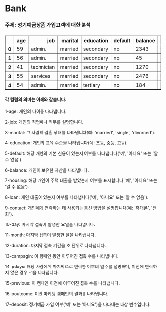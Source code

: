 # Bank
### 주제: 정기예금상품 가입고객에 대한 분석

### <div>
<style scoped>
    .dataframe tbody tr th:only-of-type {
        vertical-align: middle;
    }

    .dataframe tbody tr th {
        vertical-align: top;
    }

    .dataframe thead th {
        text-align: right;
    }
</style>
<table border="1" class="dataframe">
  <thead>
    <tr style="text-align: right;">
      <th></th>
      <th>age</th>
      <th>job</th>
      <th>marital</th>
      <th>education</th>
      <th>default</th>
      <th>balance</th>
      <th>housing</th>
      <th>loan</th>
      <th>contact</th>
      <th>day</th>
      <th>month</th>
      <th>duration</th>
      <th>campaign</th>
      <th>pdays</th>
      <th>previous</th>
      <th>poutcome</th>
      <th>deposit</th>
    </tr>
  </thead>
  <tbody>
    <tr>
      <th>0</th>
      <td>59</td>
      <td>admin.</td>
      <td>married</td>
      <td>secondary</td>
      <td>no</td>
      <td>2343</td>
      <td>yes</td>
      <td>no</td>
      <td>unknown</td>
      <td>5</td>
      <td>may</td>
      <td>1042</td>
      <td>1</td>
      <td>-1</td>
      <td>0</td>
      <td>unknown</td>
      <td>yes</td>
    </tr>
    <tr>
      <th>1</th>
      <td>56</td>
      <td>admin.</td>
      <td>married</td>
      <td>secondary</td>
      <td>no</td>
      <td>45</td>
      <td>no</td>
      <td>no</td>
      <td>unknown</td>
      <td>5</td>
      <td>may</td>
      <td>1467</td>
      <td>1</td>
      <td>-1</td>
      <td>0</td>
      <td>unknown</td>
      <td>yes</td>
    </tr>
    <tr>
      <th>2</th>
      <td>41</td>
      <td>technician</td>
      <td>married</td>
      <td>secondary</td>
      <td>no</td>
      <td>1270</td>
      <td>yes</td>
      <td>no</td>
      <td>unknown</td>
      <td>5</td>
      <td>may</td>
      <td>1389</td>
      <td>1</td>
      <td>-1</td>
      <td>0</td>
      <td>unknown</td>
      <td>yes</td>
    </tr>
    <tr>
      <th>3</th>
      <td>55</td>
      <td>services</td>
      <td>married</td>
      <td>secondary</td>
      <td>no</td>
      <td>2476</td>
      <td>yes</td>
      <td>no</td>
      <td>unknown</td>
      <td>5</td>
      <td>may</td>
      <td>579</td>
      <td>1</td>
      <td>-1</td>
      <td>0</td>
      <td>unknown</td>
      <td>yes</td>
    </tr>
    <tr>
      <th>4</th>
      <td>54</td>
      <td>admin.</td>
      <td>married</td>
      <td>tertiary</td>
      <td>no</td>
      <td>184</td>
      <td>no</td>
      <td>no</td>
      <td>unknown</td>
      <td>5</td>
      <td>may</td>
      <td>673</td>
      <td>2</td>
      <td>-1</td>
      <td>0</td>
      <td>unknown</td>
      <td>yes</td>
    </tr>
  </tbody>
</table>
</div>

#### 각 컬럼의 의미는 아래와 같습니다.

1-age: 개인의 나이를 나타냅니다.

2-job: 개인의 직업이나 직무를 설명합니다.

3-marital: 그 사람의 결혼 상태를 나타냅니다(예: 'married', 'single', 'divorced').

4-education: 개인의 교육 수준을 나타냅니다(예: 초등, 중등, 고등).

5-default: 해당 개인의 기본 신용이 있는지 여부를 나타냅니다('예', '아니요' 또는 '알 수 없음').

6-balance: 개인이 보유한 자산을 나타냅니다.

7-housing: 해당 개인이 주택 대출을 받았는지 여부를 표시합니다('예', '아니요' 또는 '알 수 없음').

8-loan: 개인 대출이 있는지 여부를 나타냅니다('예', '아니요' 또는 '알 수 없음').

9-contact: 개인에게 연락하는 데 사용되는 통신 방법을 설명합니다(예: '휴대폰', '전화').

10-day: 마지막 접촉이 발생한 요일을 나타냅니다.

11-month: 마지막 접촉이 발생한 달을 나타냅니다.

12-duration: 마지막 접촉 기간을 초 단위로 나타냅니다.

13-campagin: 이 캠페인 동안 이루어진 접촉 수를 나타냅니다.

14-pdays: 해당 사람에게 마지막으로 연락한 이후의 일수를 설명하며, 이전에 연락하지 않은 경우 -1을 나타냅니다.

15-previous: 이 캠페인 이전에 이루어진 접촉 수를 나타냅니다.

16-poutcome: 이전 마케팅 캠페인의 결과를 나타냅니다.

17-deposit: 정기예금 가입 여부('예' 또는 '아니요')을 나타내는 대상 변수입니다.
